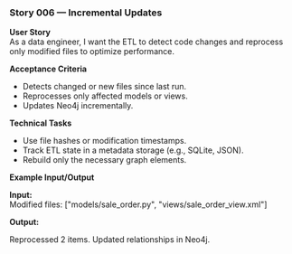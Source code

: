 ### Story 006 — Incremental Updates

**User Story**  
As a data engineer, I want the ETL to detect code changes and reprocess only modified files to optimize performance.

**Acceptance Criteria**  
- Detects changed or new files since last run.  
- Reprocesses only affected models or views.  
- Updates Neo4j incrementally.  

**Technical Tasks**  
- Use file hashes or modification timestamps.  
- Track ETL state in a metadata storage (e.g., SQLite, JSON).  
- Rebuild only the necessary graph elements.  

**Example Input/Output**  

**Input:**  
Modified files: ["models/sale_order.py", "views/sale_order_view.xml"]

**Output:**  

Reprocessed 2 items.
Updated relationships in Neo4j.